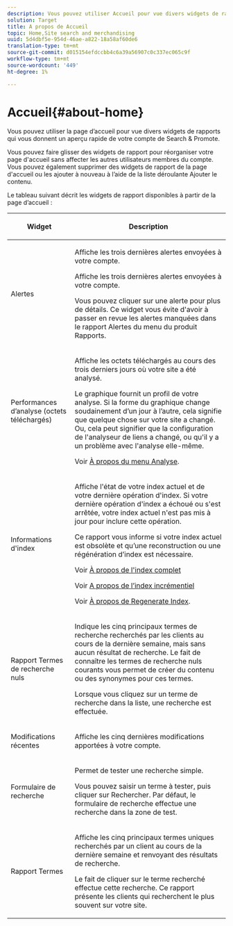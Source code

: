 ```yaml
---
description: Vous pouvez utiliser Accueil pour vue divers widgets de rapports qui vous donnent un aperçu rapide de votre compte Search&amp;Promote.
solution: Target
title: A propos de Accueil
topic: Home,Site search and merchandising
uuid: 5d4dbf5e-954d-46ae-a822-18a58af60de6
translation-type: tm+mt
source-git-commit: d015154efdccbb4c6a39a56907c0c337ec065c9f
workflow-type: tm+mt
source-wordcount: '449'
ht-degree: 1%

---
```



# Accueil{#about-home}

Vous pouvez utiliser la page d’accueil pour vue divers widgets de rapports qui vous donnent un aperçu rapide de votre compte de Search &amp; Promote.

Vous pouvez faire glisser des widgets de rapport pour réorganiser votre page d&#39;accueil sans affecter les autres utilisateurs membres du compte. Vous pouvez également supprimer des widgets de rapport de la page d&#39;accueil ou les ajouter à nouveau à l’aide de la liste déroulante Ajouter le contenu.

Le tableau suivant décrit les widgets de rapport disponibles à partir de la page d’accueil :

<table> 
 <thead> 
  <tr> 
   <th colname="col1" class="entry"> <p>Widget </p> </th> 
   <th colname="col2" class="entry"> <p>Description </p> </th> 
  </tr>
 </thead>
 <tbody> 
  <tr> 
   <td colname="col1"> <p><span class="uicontrol">Alertes</span> </p> </td> 
   <td colname="col2"> <p> Affiche les trois dernières alertes envoyées à votre compte. </p> <p>Affiche les trois dernières alertes envoyées à votre compte. </p> <p>Vous pouvez cliquer sur une alerte pour plus de détails. Ce widget vous évite d'avoir à passer en revue les alertes manquées dans le rapport <span class="uicontrol"> Alertes</span> du menu du produit <span class="uicontrol"> Rapports</span>. </p> </td> 
  </tr> 
  <tr> 
   <td colname="col1"> <p><span class="uicontrol">Performances d’analyse (octets téléchargés)</span> </p> </td> 
   <td colname="col2"> <p>Affiche les octets téléchargés au cours des trois derniers jours où votre site a été analysé. </p> <p>Le graphique fournit un profil de votre analyse. Si la forme du graphique change soudainement d’un jour à l’autre, cela signifie que quelque chose sur votre site a changé. Ou, cela peut signifier que la configuration de l'analyseur de liens a changé, ou qu'il y a un problème avec l'analyse elle-même. </p> <p>Voir <a href="c-about-settings-menu/c-about-crawling-menu.md#concept_59307680C6724E93952ADE5044983AF6" format="dita" scope="local"> À propos du menu Analyse</a>. </p> </td> 
  </tr> 
  <tr> 
   <td colname="col1"> <p><span class="uicontrol">Informations d'index</span> </p> </td> 
   <td colname="col2"> <p>Affiche l'état de votre index actuel et de votre dernière opération d'index. Si votre dernière opération d'index a échoué ou s'est arrêtée, votre index actuel n'est pas mis à jour pour inclure cette opération. </p> <p>Ce rapport vous informe si votre index actuel est obsolète et qu’une reconstruction ou une régénération d’index est nécessaire. </p> <p>Voir <a href="c-about-index-menu/c-about-full-index.md#concept_C69BD21863FD4856B49326F35DB570D3" format="dita" scope="local"> À propos de l'index complet</a> </p> <p>Voir <a href="c-about-index-menu/c-about-incremental-index.md#concept_A7770F0552D14C47B3DDB65DB78FFFEE" format="dita" scope="local"> A propos de l’index incrémentiel</a> </p> <p>Voir <a href="c-about-index-menu/c-about-regenerate-index.md#concept_6CBE6B8D18EF47D293091CBA542245FA" format="dita" scope="local"> À propos de Regenerate Index</a>. </p> </td> 
  </tr> 
  <tr> 
   <td colname="col1"> <p><span class="uicontrol">Rapport Termes de recherche nuls</span> </p> </td> 
   <td colname="col2"> <p> Indique les cinq principaux termes de recherche recherchés par les clients au cours de la dernière semaine, mais sans aucun résultat de recherche. Le fait de connaître les termes de recherche nuls courants vous permet de créer du contenu ou des synonymes pour ces termes. </p> <p>Lorsque vous cliquez sur un terme de recherche dans la liste, une recherche est effectuée. </p> </td> 
  </tr> 
  <tr> 
   <td colname="col1"> <p><span class="uicontrol">Modifications récentes</span> </p> </td> 
   <td colname="col2"> <p> Affiche les cinq dernières modifications apportées à votre compte. </p> </td> 
  </tr> 
  <tr> 
   <td colname="col1"> <p><span class="uicontrol">Formulaire de recherche</span> </p> </td> 
   <td colname="col2"> <p>Permet de tester une recherche simple. </p> <p> Vous pouvez saisir un terme à tester, puis cliquer sur <span class="uicontrol"> Rechercher</span>. Par défaut, le formulaire de recherche effectue une recherche dans la zone de test. </p> </td> 
  </tr> 
  <tr> 
   <td colname="col1"> <p><span class="uicontrol">Rapport Termes</span> </p> </td> 
   <td colname="col2"> <p>Affiche les cinq principaux termes uniques recherchés par un client au cours de la dernière semaine et renvoyant des résultats de recherche. </p> <p> Le fait de cliquer sur le terme recherché effectue cette recherche. Ce rapport présente les clients qui recherchent le plus souvent sur votre site. </p> </td> 
  </tr> 
 </tbody> 
</table>

